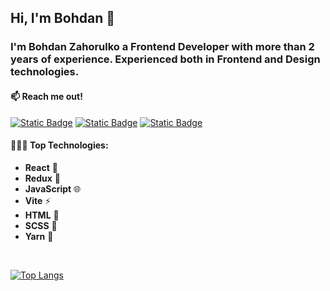 ## Hi, I'm Bohdan 👋

### I'm Bohdan Zahorulko a Frontend Developer with more than 2 years of experience. Experienced both in Frontend and Design technologies.


#### 📫 Reach me out!

[![Static Badge](https://img.shields.io/badge/Bohdan%20Zahorulko-0874AF?style=flat&logo=linkedin&logoColor=white&labelColor=0874AF&link=https%3A%2F%2Fwww.linkedin.com%2Fin%2Fmykola-zahorulko-361b89264%2F)](https://www.linkedin.com/in/mykola-zahorulko-361b89264/) 
[![Static Badge](https://img.shields.io/badge/mykolazahorulko.work%40gmail.com-EF4136?style=flat&logo=gmail&logoColor=white&labelColor=EF4136&link=https%3A%2F%2Fmail.google.com%2Fmail%2Fu%2F0%2F%23inbox%3Fcompose%3DGTvVlcSMVxpFHtnkdNZpTzTmsbQvtWrQJxfPdWVnwmRfdscXZxXVpqFrGKPvLzbgNGxpjnKxMzdGb)](https://mail.google.com/mail/u/0/#inbox?compose=GTvVlcSMVxpFHtnkdNZpTzTmsbQvtWrQJxfPdWVnwmRfdscXZxXVpqFrGKPvLzbgNGxpjnKxMzdGb)
[![Static Badge](https://img.shields.io/badge/Mykola%20Zahorulko-34A4DB?style=flat&logo=telegram&logoColor=white&labelColor=34A4DB&link=https%3A%2F%2Ft.me%2Fmind_zeal09)](https://t.me/mind_zeal09)

#### 👨🏻‍💻 Top Technologies:

- **React** 🚀
- **Redux** 🔄
- **JavaScript** 🌐
- **Vite** ⚡
- **HTML** 📄
- **SCSS** 🎨
- **Yarn** 🧶
  
</br>

[![Top Langs](https://github-readme-stats.vercel.app/api/top-langs/?username=MykolaZahorulko&layout=compact)](https://github.com/MykolaZahorulko/github-readme-stats)





